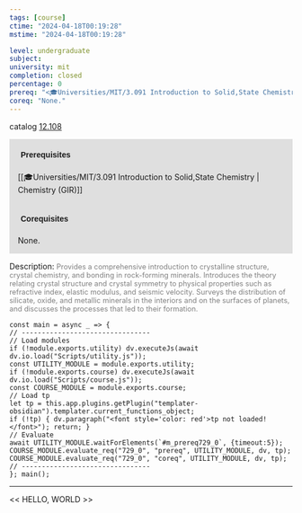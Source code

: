 ```yaml
---
tags: [course]
ctime: "2024-04-18T00:19:28"
mstime: "2024-04-18T00:19:28"

level: undergraduate
subject: 
university: mit
completion: closed
percentage: 0
prereq: "<🎓Universities/MIT/3.091 Introduction to Solid,State Chemistry>"
coreq: "None."
---
```


catalog [12.108](http://student.mit.edu/catalog/m12a.html#12.108)

<span style="display: block; padding: 15px; background-color: rgb(100, 100, 100, 0.2);"><font id="m_prereq729_0" style="display: block; font-family: Arial, sans-serif; font-weight: bold; padding: 5px">Prerequisites</font><br><span id="prereq729_0">[[🎓Universities/MIT/3.091 Introduction to Solid,State Chemistry | Chemistry (GIR)]]</span></span>
<span style="display: block; padding: 15px; background-color: rgb(100, 100, 100, 0.2);"><font id="m_coreq729_0" style="display: block; font-family: Arial, sans-serif; font-weight: bold; padding: 5px">Corequisites</font><br><span id="coreq729_0">None.</span></span>

<font style="">Description:</font>
<font style="color: grey; font-size: 0.8rem;">Provides a comprehensive introduction to crystalline structure, crystal chemistry, and bonding in rock-forming minerals. Introduces the theory relating crystal structure and crystal symmetry to physical properties such as refractive index, elastic modulus, and seismic velocity. Surveys the distribution of silicate, oxide, and metallic minerals in the interiors and on the surfaces of planets, and discusses the processes that led to their formation.</font>

```dataviewjs
const main = async _ => {
// --------------------------------
// Load modules
if (!module.exports.utility) dv.executeJs(await dv.io.load("Scripts/utility.js"));
const UTILITY_MODULE = module.exports.utility;
if (!module.exports.course) dv.executeJs(await dv.io.load("Scripts/course.js"));
const COURSE_MODULE = module.exports.course;
// Load tp
let tp = this.app.plugins.getPlugin("templater-obsidian").templater.current_functions_object;
if (!tp) { dv.paragraph("<font style='color: red'>tp not loaded!</font>"); return; }
// Evaluate
await UTILITY_MODULE.waitForElements(`#m_prereq729_0`, {timeout:5});
COURSE_MODULE.evaluate_req("729_0", "prereq", UTILITY_MODULE, dv, tp);
COURSE_MODULE.evaluate_req("729_0", "coreq", UTILITY_MODULE, dv, tp);
// --------------------------------
}; main();
```

---

<< HELLO, WORLD >>
